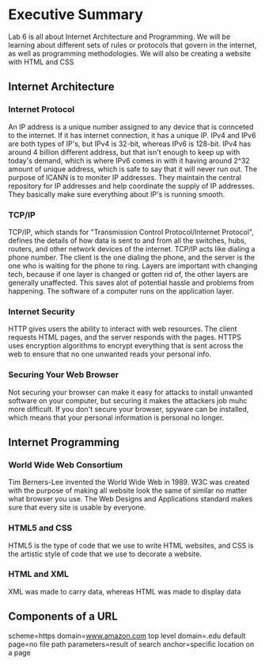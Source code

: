 # Executive Summary
Lab 6 is all about Internet Architecture and Programming. We will be learning about different sets of rules or protocols that govern in the internet, as well as programming methodologies. We will also be creating a website with HTML and CSS
## Internet Architecture
### Internet Protocol
An IP address is a unique number assigned to any device that is connceted to the internet. If it has internet connection, it has a unique IP. IPv4 and IPv6 are both types of IP's, but IPv4 is 32-bit, whereas IPv6 is 128-bit. IPv4 has around 4 billion different address, but that isn't enough to keep up with today's demand, which is where IPv6 comes in with it having around 2^32 amount of unique address, which is safe to say that it will never run out.
The purpose of ICANN is to moniter IP addresses. They maintain the central repository for IP addresses and help coordinate the supply of IP addresses. They basically make sure everything about IP's is running smooth.
### TCP/IP
TCP/IP, which stands for "Transmission Control Protocol/Internet Protocol", defines the details of how data is sent to and from all the switches, hubs, routers, and other network devices of the internet.
TCP/IP acts like dialing a phone number. The client is the one dialing the phone, and the server is the one who is waiting for the phone to ring.
Layers are important with changing tech, because if one layer is changed or gotten rid of, the other layers are generally unaffected. This saves alot of potential hassle and problems from happening.
The software of a computer runs on the application layer.
### Internet Security
HTTP gives users the ability to interact with web resources. The client requests HTML pages, and the server responds with the pages.
HTTPS uses encryption algorithms to encrypt everything that is sent across the web to ensure that no one unwanted reads your personal info.
### Securing Your Web Browser
Not securing your browser can make it easy for attacks to install unwanted software on your computer, but securing it makes the attackers job muhc more difficult.
If you don't secure your browser, spyware can be installed, which means that your personal information is personal no longer.
## Internet Programming 
### World Wide Web Consortium
Tim Berners-Lee invented the World Wide Web in 1989. W3C was created with the purpose of making all website look the same of similar no matter what browser you use.
The Web Designs and Applications standard makes sure that every site is usable by everyone.
### HTML5 and CSS
HTML5 is the type of code that we use to write HTML websites, and CSS is the artistic style of code that we use to decorate a website.
### HTML and XML
XML was made to carry data, whereas HTML was made to display data
## Components of a URL
scheme=https    domain=www.amazon.com   top level domain=.edu   default page=no file path   parameters=result of search    anchor=specific location on a page
